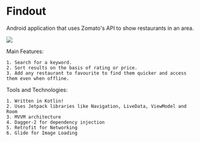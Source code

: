 # Findout
Android application that uses Zomato's API to show restaurants in an area.  
  

![](demo.gif)  

Main Features:  
  
    1. Search for a keyword.  
    2. Sort results on the basis of rating or price.  
    3. Add any restaurant to favourite to find them quicker and access them even when offline.  
  
Tools and Technologies:  
  
    1. Written in Kotlin!
    2. Uses Jetpack libraries like Navigation, LiveData, ViewModel and Room
    3. MVVM architecture
    4. Dagger-2 for dependency injection
    5. Retrofit for Networking
    6. Glide for Image Loading
    
